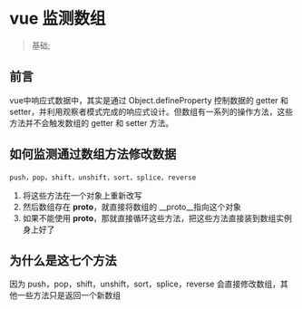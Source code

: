 
# vue 监测数组
> 基础;

## 前言
vue中响应式数据中，其实是通过 Object.defineProperty 控制数据的 getter 和 setter，并利用观察者模式完成的响应式设计。但数组有一系列的操作方法，这些方法并不会触发数组的 getter 和 setter 方法。

## 如何监测通过数组方法修改数据

```
push，pop，shift，unshift，sort，splice，reverse
```

1. 将这些方法在一个对象上重新改写
2. 然后数组存在 __proto__，就直接将数组的 __proto__指向这个对象
3. 如果不能使用 __proto__，那就直接循环这些方法，把这些方法直接装到数组实例身上好了

## 为什么是这七个方法
因为 push，pop，shift，unshift，sort，splice，reverse 会直接修改数组，其他一些方法只是返回一个新数组